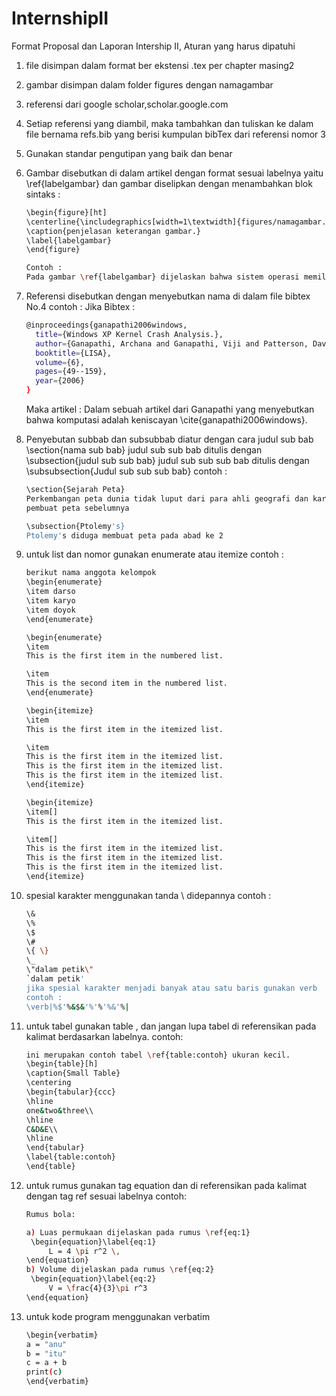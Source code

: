 # InternshipII
Format Proposal dan Laporan Intership II, Aturan yang harus dipatuhi

1. file disimpan dalam format ber ekstensi .tex per chapter masing2

2. gambar disimpan dalam folder figures dengan namagambar

3. referensi dari google scholar,scholar.google.com

4. Setiap referensi yang diambil, maka tambahkan dan tuliskan ke dalam 
	file bernama refs.bib
   yang berisi kumpulan bibTex dari referensi nomor 3

5. Gunakan standar pengutipan yang baik dan benar

6. Gambar disebutkan di dalam artikel dengan format sesuai labelnya yaitu \ref{labelgambar}
   dan gambar diselipkan dengan menambahkan blok sintaks :
	```sh
	\begin{figure}[ht]
	\centerline{\includegraphics[width=1\textwidth]{figures/namagambar.JPG}}
	\caption{penjelasan keterangan gambar.}
	\label{labelgambar}
	\end{figure}
	
	Contoh :
	Pada gambar \ref{labelgambar} dijelaskan bahwa sistem operasi memiliki 3 versi.
	```
7. Referensi disebutkan dengan menyebutkan nama di dalam file bibtex No.4 
   contoh :
	Jika Bibtex :
	```sh
	@inproceedings{ganapathi2006windows,
	  title={Windows XP Kernel Crash Analysis.},
	  author={Ganapathi, Archana and Ganapathi, Viji and Patterson, David A},
	  booktitle={LISA},
	  volume={6},
	  pages={49--159},
	  year={2006}
	}
	```
	Maka artikel :
	Dalam sebuah artikel dari Ganapathi yang menyebutkan bahwa komputasi 
	adalah keniscayan \cite{ganapathi2006windows}.
	
	
8. Penyebutan subbab dan subsubbab diatur dengan cara 
	judul sub bab \section{nama sub bab}
	judul sub sub bab ditulis dengan \subsection{judul sub sub bab}
	judul sub sub sub bab ditulis dengan \subsubsection{Judul sub sub sub bab}
	contoh :
	```sh
	\section{Sejarah Peta}
	Perkembangan peta dunia tidak luput dari para ahli geografi dan kartografi. Peta dunia yang populer pada saat ini merupkan kontribusi dari para 
	pembuat peta sebelumnya

	\subsection{Ptolemy's}
	Ptolemy's diduga membuat peta pada abad ke 2
	```	

9. untuk list dan nomor gunakan enumerate atau itemize
	contoh :
	```sh
	berikut nama anggota kelompok
	\begin{enumerate}
	\item darso
	\item karyo
	\item doyok
	\end{enumerate}
	
	\begin{enumerate}
	\item
	This is the first item in the numbered list.

	\item
	This is the second item in the numbered list.
	\end{enumerate}

	\begin{itemize}
	\item
	This is the first item in the itemized list.

	\item
	This is the first item in the itemized list.
	This is the first item in the itemized list.
	This is the first item in the itemized list.
	\end{itemize}

	\begin{itemize}
	\item[]
	This is the first item in the itemized list.

	\item[]
	This is the first item in the itemized list.
	This is the first item in the itemized list.
	This is the first item in the itemized list.
	\end{itemize}
	```
10. spesial karakter menggunakan tanda \ didepannya
	contoh :
	```sh
	\& 
	\% 
	\$ 
	\#  
	\{ \}
	\_
	\"dalam petik\"
	`dalam petik'
	jika spesial karakter menjadi banyak atau satu baris gunakan verb
	contoh :
	\verb|%$'%&$&'%'%'%&'%|
	```
	
11. untuk tabel gunakan table , dan jangan lupa tabel di referensikan pada kalimat berdasarkan labelnya.
contoh:
	```sh
	ini merupakan contoh tabel \ref{table:contoh} ukuran kecil.
	\begin{table}[h]
	\caption{Small Table}
	\centering
	\begin{tabular}{ccc}
	\hline
	one&two&three\\
	\hline
	C&D&E\\
	\hline
	\end{tabular}
	\label{table:contoh}
	\end{table}
	```

12. untuk rumus gunakan tag equation dan di referensikan pada kalimat dengan tag ref sesuai labelnya
	contoh:
	```sh
	Rumus bola:

	a) Luas permukaan dijelaskan pada rumus \ref{eq:1}
	 \begin{equation}\label{eq:1}
	     L = 4 \pi r^2 \,
	\end{equation}
	b) Volume dijelaskan pada rumus \ref{eq:2}
	 \begin{equation}\label{eq:2}
	     V = \frac{4}{3}\pi r^3
	\end{equation}
	```
13. untuk kode program menggunakan verbatim
	```sh
	\begin{verbatim}
	a = "anu"
	b = "itu"
	c = a + b
	print(c) 
	\end{verbatim}
	```
